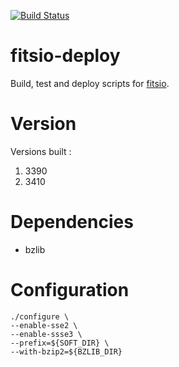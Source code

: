 [![Build Status](https://ci.sagrid.ac.za/job/fitsio-deploy/badge/icon)](https://ci.sagrid.ac.za/job/fitsio-deploy)

# fitsio-deploy

Build, test and deploy scripts for [fitsio](http://heasarc.gsfc.nasa.gov/fitsio/).

# Version

Versions built :

  1. 3390
  1. 3410

# Dependencies

  * bzlib

# Configuration

```
./configure \
--enable-sse2 \
--enable-ssse3 \
--prefix=${SOFT_DIR} \
--with-bzip2=${BZLIB_DIR}
```
